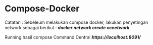 # Compose-Docker

Catatan :
Sebeleum melakukan compose docker, lakukan penyetingan network sebagai berikut :
_**docker network create ccnetwork**_

Running hasil compose Command Central
_**https://localhost:8091/**_
